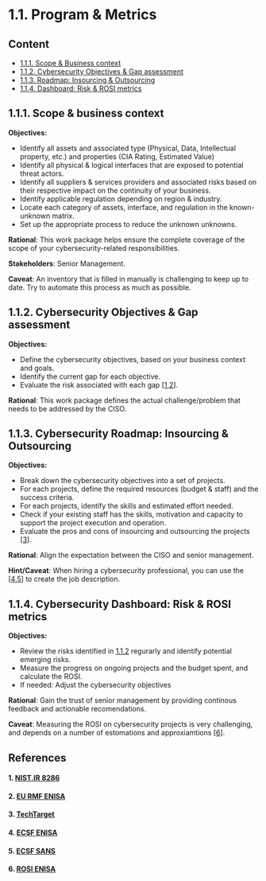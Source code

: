 # 1.1. Program & Metrics

## Content
* [1.1.1. Scope & Business context](#111-scope--business-context)
* [1.1.2. Cybersecurity Objectives & Gap assessment](#112-cybersecurity-objectives--gap-assessment) 
* [1.1.3. Roadmap: Insourcing & Outsourcing](#113-cybersecurity-roadmap-insourcing--outsourcing)
* [1.1.4. Dashboard: Risk & ROSI metrics](#114-cybersecurity-dashboard-risk--rosi-metrics)

## 1.1.1. Scope & business context 

**Objectives:**
* Identify all assets and associated type (Physical, Data, Intellectual property, etc.) and properties (CIA Rating, Estimated Value) 
* Identify all physical & logical interfaces that are exposed to potential threat actors.
* Identify all suppliers & services providers and associated risks based on their respective impact on the continuity of your business. 
* Identify applicable regulation depending on region & industry. 
* Locate each category of assets, interface, and regulation in the known-unknown matrix. 
* Set up the appropriate process to reduce the unknown unknowns.

**Rational**: This work package helps ensure the complete coverage of the scope of your cybersecurity-related responsibilities.

**Stakeholders**: Senior Management. 

**Caveat**: An inventory that is filled in manually is challenging to keep up to date. Try to automate this process as much as possible.  

## 1.1.2. Cybersecurity Objectives & Gap assessment 

**Objectives:**
* Define the cybersecurity objectives, based on your business context and goals.
* Identify the current gap for each objective. 
* Evaluate the risk associated with each gap [[1](#1-nistir-8286),[2](#2-eu-rmf-enisa)].

**Rational**: This work package defines the actual challenge/problem that needs to be addressed by the CISO. 

## 1.1.3. Cybersecurity Roadmap: Insourcing & Outsourcing 

**Objectives:**
* Break down the cybersecurity objectives into a set of projects.
* For each projects, define the required resources (budget & staff) and the success criteria.
* For each projects, identify the skills and estimated effort needed.
* Check if your existing staff has the skills, motivation and capacity to support the project execution and operation. 
* Evaluate the pros and cons of insourcing and outsourcing the projects [[3](#3-techtarget)].

**Rational**: Align the expectation between the CISO and senior management. 

**Hint/Caveat**: When hiring a cybersecurity professional, you can use the [[4](#4-ecsf-enisa),[5](#5-ecsf-sans)] to create the job description.

## 1.1.4. Cybersecurity Dashboard: Risk & ROSI metrics  

**Objectives:**
* Review the risks identified in [1.1.2](#112-cybersecurity-objectives--gap-assessment) regurarly and identify potential emerging risks.
* Measure the progress on ongoing projects and the budget spent, and calculate the ROSI.
* If needed: Adjust the cybersecurity objectives

**Rational**: Gain the trust of senior management by providing continous feedback and actionable recomendations.

**Caveat**: Measuring the ROSI on cybersecurity projects is very challenging, and depends on a number of estomations and approxiamtions [[6](#6-rosi-enisa)].

## References
#### 1. [NIST.IR 8286](https://doi.org/10.6028/NIST.IR.8286)
#### 2. [EU RMF ENISA](https://www.enisa.europa.eu/publications/interoperable-eu-risk-management-framework)
#### 3. [TechTarget](https://www.techtarget.com/searchsecurity/tip/15-benefits-of-outsourcing-your-cybersecurity-operations)
#### 4. [ECSF ENISA](https://www.enisa.europa.eu/topics/education/european-cybersecurity-skills-framework)
#### 5. [ECSF SANS](https://www.sans.org/ecsf-framework/)
#### 6. [ROSI ENISA](https://www.enisa.europa.eu/publications/introduction-to-return-on-security-investment)
